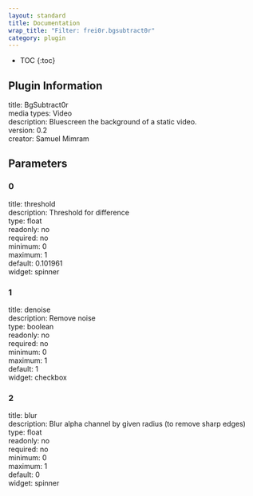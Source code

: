 ```yaml
---
layout: standard
title: Documentation
wrap_title: "Filter: frei0r.bgsubtract0r"
category: plugin
---
```

* TOC
{:toc}

## Plugin Information

title: BgSubtract0r  
media types:
Video  
description: Bluescreen the background of a static video.  
version: 0.2  
creator: Samuel Mimram  

## Parameters

### 0

title: threshold    
description:
Threshold for difference  
type: float  
readonly: no  
required: no  
minimum: 0  
maximum: 1  
default: 0.101961  
widget: spinner  

### 1

title: denoise    
description:
Remove noise  
type: boolean  
readonly: no  
required: no  
minimum: 0  
maximum: 1  
default: 1  
widget: checkbox  

### 2

title: blur    
description:
Blur alpha channel by given radius (to remove sharp edges)  
type: float  
readonly: no  
required: no  
minimum: 0  
maximum: 1  
default: 0  
widget: spinner  

